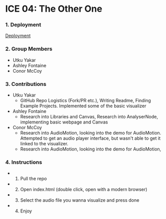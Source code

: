 # ICE 04: The Other One

### 1. Deployment

[Deployment](https://google.com)

### 2. Group Members
* Utku Yakar
* Ashley Fontaine
* Conor McCoy

### 3. Contributions 
* Utku Yakar
    * GitHub Repo Logistics (Fork/PR etc.), Writing Readme, Finding Example Projects. Implemented some of the basic visualizer
* Ashley Fontaine
    * Research into Libraries and Canvas, Research into AnalyserNode, implementing basic webpage and Canvas
* Conor McCoy
    * Research into AudioMotion, looking into the demo for AudioMotion. Attempted to get an audio player interface, but wasn't able to get it linked to the visualizer.
    * Research into AudioMotion, looking into the demo for AudioMotion, 

### 4. Instructions
* 1) Pull the repo
* 2) Open index.html (double click, open with a modern browser)
* 3) Select the audio file you wanna visualize and press done
* 4) Enjoy
